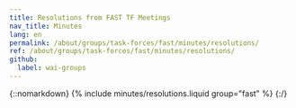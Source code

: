 ```yaml
---
title: Resolutions from FAST TF Meetings
nav_title: Minutes
lang: en
permalink: /about/groups/task-forces/fast/minutes/resolutions/
ref: /about/groups/task-forces/fast/minutes/resolutions/
github:
  label: wai-groups
---
```


{::nomarkdown}
{% include minutes/resolutions.liquid group="fast" %}
{:/}